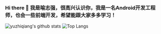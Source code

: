 ### Hi there 👋  我是喻志强，很高兴认识你，我是一名Android开发工程师，也会一些前端开发，希望能跟大家多多学习！

![yuzhiqiang's github stats](https://github-readme-stats.vercel.app/api?username=yuzhiqiang1993&count_private=true)
![Top Langs](https://github-readme-stats.vercel.app/api/top-langs/?username=yuzhiqiang1993)

